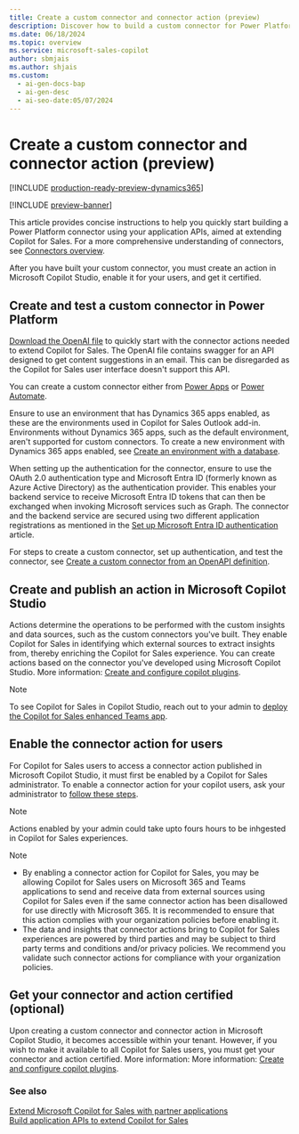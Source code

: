 ```yaml
---
title: Create a custom connector and connector action (preview)
description: Discover how to build a custom connector for Power Platform and create an action in Microsoft Copilot Studio, aimed at enhancing Copilot for Sales.
ms.date: 06/18/2024
ms.topic: overview
ms.service: microsoft-sales-copilot
author: sbmjais
ms.author: shjais
ms.custom:
  - ai-gen-docs-bap
  - ai-gen-desc
  - ai-seo-date:05/07/2024
---
```


# Create a custom connector and connector action (preview)

[!INCLUDE [production-ready-preview-dynamics365](~/../shared-content/shared/preview-includes/production-ready-preview-dynamics365.md)]

[!INCLUDE [preview-banner](~/../shared-content/shared/preview-includes/preview-banner.md)]

This article provides concise instructions to help you quickly start building a Power Platform connector using your application APIs, aimed at extending Copilot for Sales. For a more comprehensive understanding of connectors, see [Connectors overview](/connectors/overview).

After you have built your custom connector, you must create an action in Microsoft Copilot Studio, enable it for your users, and get it certified.

## Create and test a custom connector in Power Platform

[Download the OpenAI file](https://go.microsoft.com/fwlink/p/?linkid=2272334) to quickly start with the connector actions needed to extend Copilot for Sales. The OpenAI file contains swagger for an API designed to get content suggestions in an email. This can be disregarded as the Copilot for Sales user interface doesn't support this API.

You can create a custom connector either from [Power Apps](https://make.powerapps.com/) or [Power Automate](https://flow.microsoft.com/). 

Ensure to use an environment that has Dynamics 365 apps enabled, as these are the environments used in Copilot for Sales Outlook add-in. Environments without Dynamics 365 apps, such as the default environment, aren't supported for custom connectors. To create a new environment with Dynamics 365 apps enabled, see [Create an environment with a database](/power-platform/admin/create-environment#create-an-environment-with-a-database).

When setting up the authentication for the connector, ensure to use the OAuth 2.0 authentication type and Microsoft Entra ID (formerly known as Azure Active Directory) as the authentication provider. This enables your backend service to receive Microsoft Entra ID tokens that can then be exchanged when invoking Microsoft services such as Graph. The connector and the backend service are secured using two different application registrations as mentioned in the [Set up Microsoft Entra ID authentication](/connectors/custom-connectors/create-web-api-connector#set-up-microsoft-entra-id-authentication) article.

For steps to create a custom connector, set up authentication, and test the connector, see [Create a custom connector from an OpenAPI definition](/connectors/custom-connectors/define-openapi-definition).

## Create and publish an action in Microsoft Copilot Studio

Actions determine the operations to be performed with the custom insights and data sources, such as the custom connectors you've built. They enable Copilot for Sales in identifying which external sources to extract insights from, thereby enriching the Copilot for Sales experience. You can create actions based on the connector you've developed using Microsoft Copilot Studio. More information: [Create and configure copilot plugins](/microsoft-copilot-studio/copilot-plugins-overview).

> [!NOTE]
> To see Copilot for Sales in Copilot Studio, reach out to your admin to [deploy the Copilot for Sales enhanced Teams app](/microsoft-sales-copilot/enable-license#deploy-the-copilot-for-sales-app).

## Enable the connector action for users

For Copilot for Sales users to access a connector action published in Microsoft Copilot Studio, it must first be enabled by a Copilot for Sales administrator. To enable a connector action for your copilot users,
ask your administrator to [follow these steps](/microsoft-copilot-studio/manage-copilot-for-sales).

> [!NOTE]
> Actions enabled by your admin could take upto fours hours to be inhgested in Copilot for Sales experiences.

> [!NOTE]
> - By enabling a connector action for Copilot for Sales, you may be allowing Copilot for Sales users on Microsoft 365 and Teams applications to send and receive data from external sources using Copilot for Sales even if the same connector action has been disallowed for use directly with Microsoft 365. It is recommended to ensure that this action complies with your organization policies before enabling it.
> - The data and insights that connector actions bring to Copilot for Sales experiences are powered by third parties and may be subject to third party terms and conditions and/or privacy policies. We recommend you validate such connector actions for compliance with your organization policies.

## Get your connector and action certified (optional)

Upon creating a custom connector and connector action in Microsoft Copilot Studio, it becomes accessible within your tenant. However, if you wish to make it available to all Copilot for Sales users, you must get your connector and action certified. More information: More information: [Create and configure copilot plugins](/microsoft-copilot-studio/copilot-plugins-overview).

### See also

[Extend Microsoft Copilot for Sales with partner applications](extend-copilot-for-sales.md)<br>
[Build application APIs to extend Copilot for Sales](build-apis.md)
